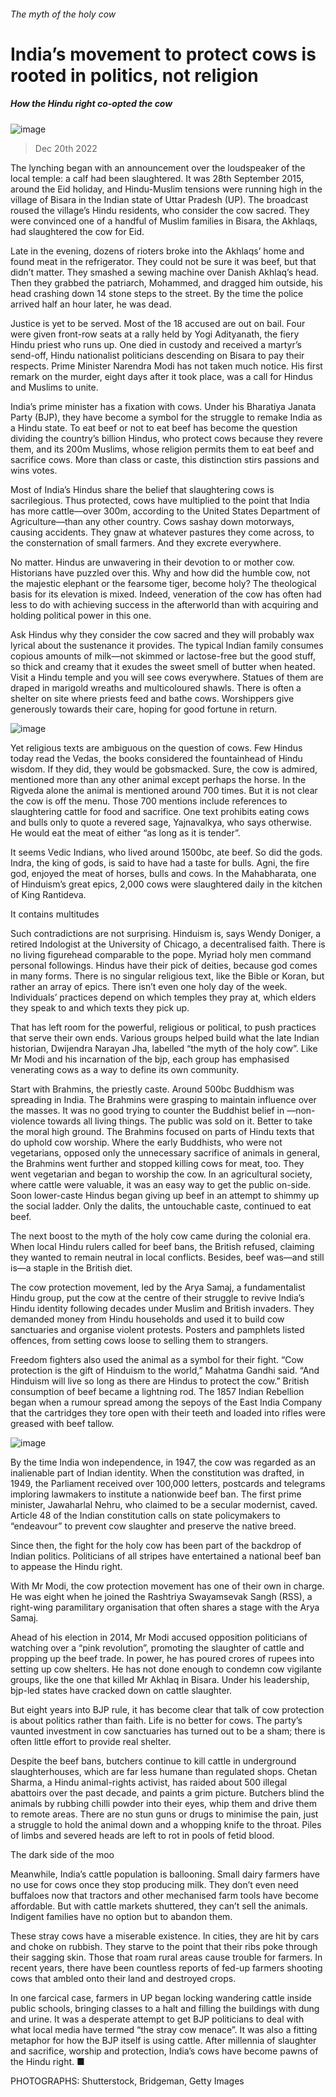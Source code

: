 ###### The myth of the holy cow
# India’s movement to protect cows is rooted in politics, not religion 
##### How the Hindu right co-opted the cow 
![image](images/20221224_XMP056.jpg) 
> Dec 20th 2022 
The lynching began with an announcement over the loudspeaker of the local temple: a calf had been slaughtered. It was 28th September 2015, around the Eid holiday, and Hindu-Muslim tensions were running high in the village of Bisara in the Indian state of Uttar Pradesh (UP). The broadcast roused the village’s Hindu residents, who consider the cow sacred. They were convinced one of a handful of Muslim families in Bisara, the Akhlaqs, had slaughtered the cow for Eid.
Late in the evening, dozens of rioters broke into the Akhlaqs’ home and found meat in the refrigerator. They could not be sure it was beef, but that didn’t matter. They smashed a sewing machine over Danish Akhlaq’s head. Then they grabbed the patriarch, Mohammed, and dragged him outside, his head crashing down 14 stone steps to the street. By the time the police arrived half an hour later, he was dead.
Justice is yet to be served. Most of the 18 accused are out on bail. Four were given front-row seats at a rally held by Yogi Adityanath, the fiery Hindu priest who runs up. One died in custody and received a martyr’s send-off, Hindu nationalist politicians descending on Bisara to pay their respects. Prime Minister Narendra Modi has not taken much notice. His first remark on the murder, eight days after it took place, was a call for Hindus and Muslims to unite.
India’s prime minister has a fixation with cows. Under his Bharatiya Janata Party (BJP), they have become a symbol for the struggle to remake India as a Hindu state. To eat beef or not to eat beef has become the question dividing the country’s billion Hindus, who protect cows because they revere them, and its 200m Muslims, whose religion permits them to eat beef and sacrifice cows. More than class or caste, this distinction stirs passions and wins votes.
Most of India’s Hindus share the belief that slaughtering cows is sacrilegious. Thus protected, cows have multiplied to the point that India has more cattle—over 300m, according to the United States Department of Agriculture—than any other country. Cows sashay down motorways, causing accidents. They gnaw at whatever pastures they come across, to the consternation of small farmers. And they excrete everywhere. 
No matter. Hindus are unwavering in their devotion to or mother cow. Historians have puzzled over this. Why and how did the humble cow, not the majestic elephant or the fearsome tiger, become holy? The theological basis for its elevation is mixed. Indeed, veneration of the cow has often had less to do with achieving success in the afterworld than with acquiring and holding political power in this one. 
Ask Hindus why they consider the cow sacred and they will probably wax lyrical about the sustenance it provides. The typical Indian family consumes copious amounts of milk—not skimmed or lactose-free but the good stuff, so thick and creamy that it exudes the sweet smell of butter when heated. Visit a Hindu temple and you will see cows everywhere. Statues of them are draped in marigold wreaths and multicoloured shawls. There is often a shelter on site where priests feed and bathe cows. Worshippers give generously towards their care, hoping for good fortune in return.
![image](images/20221224_XMP057.jpg) 

Yet religious texts are ambiguous on the question of cows. Few Hindus today read the Vedas, the books considered the fountainhead of Hindu wisdom. If they did, they would be gobsmacked. Sure, the cow is admired, mentioned more than any other animal except perhaps the horse. In the Rigveda alone the animal is mentioned around 700 times. But it is not clear the cow is off the menu. Those 700 mentions include references to slaughtering cattle for food and sacrifice. One text prohibits eating cows and bulls only to quote a revered sage, Yajnavalkya, who says otherwise. He would eat the meat of either “as long as it is tender”. 
It seems Vedic Indians, who lived around 1500bc, ate beef. So did the gods. Indra, the king of gods, is said to have had a taste for bulls. Agni, the fire god, enjoyed the meat of horses, bulls and cows. In the Mahabharata, one of Hinduism’s great epics, 2,000 cows were slaughtered daily in the kitchen of King Rantideva. 
It contains multitudes
Such contradictions are not surprising. Hinduism is, says Wendy Doniger, a retired Indologist at the University of Chicago, a decentralised faith. There is no living figurehead comparable to the pope. Myriad holy men command personal followings. Hindus have their pick of deities, because god comes in many forms. There is no singular religious text, like the Bible or Koran, but rather an array of epics. There isn’t even one holy day of the week. Individuals’ practices depend on which temples they pray at, which elders they speak to and which texts they pick up. 
That has left room for the powerful, religious or political, to push practices that serve their own ends. Various groups helped build what the late Indian historian, Dwijendra Narayan Jha, labelled “the myth of the holy cow”. Like Mr Modi and his incarnation of the bjp, each group has emphasised venerating cows as a way to define its own community.
Start with Brahmins, the priestly caste. Around 500bc Buddhism was spreading in India. The Brahmins were grasping to maintain influence over the masses. It was no good trying to counter the Buddhist belief in —non-violence towards all living things. The public was sold on it. Better to take the moral high ground. The Brahmins focused on parts of Hindu texts that do uphold cow worship. Where the early Buddhists, who were not vegetarians, opposed only the unnecessary sacrifice of animals in general, the Brahmins went further and stopped killing cows for meat, too. They went vegetarian and began to worship the cow. In an agricultural society, where cattle were valuable, it was an easy way to get the public on-side. Soon lower-caste Hindus began giving up beef in an attempt to shimmy up the social ladder. Only the dalits, the untouchable caste, continued to eat beef.
The next boost to the myth of the holy cow came during the colonial era. When local Hindu rulers called for beef bans, the British refused, claiming they wanted to remain neutral in local conflicts. Besides, beef was—and still is—a staple in the British diet.
The cow protection movement, led by the Arya Samaj, a fundamentalist Hindu group, put the cow at the centre of their struggle to revive India’s Hindu identity following decades under Muslim and British invaders. They demanded money from Hindu households and used it to build cow sanctuaries and organise violent protests. Posters and pamphlets listed offences, from setting cows loose to selling them to strangers.
Freedom fighters also used the animal as a symbol for their fight. “Cow protection is the gift of Hinduism to the world,” Mahatma Gandhi said. “And Hinduism will live so long as there are Hindus to protect the cow.” British consumption of beef became a lightning rod. The 1857 Indian Rebellion began when a rumour spread among the sepoys of the East India Company that the cartridges they tore open with their teeth and loaded into rifles were greased with beef tallow. 
![image](images/20221224_XMP058.jpg) 

By the time India won independence, in 1947, the cow was regarded as an inalienable part of Indian identity. When the constitution was drafted, in 1949, the Parliament received over 100,000 letters, postcards and telegrams imploring lawmakers to institute a nationwide beef ban. The first prime minister, Jawaharlal Nehru, who claimed to be a secular modernist, caved. Article 48 of the Indian constitution calls on state policymakers to “endeavour” to prevent cow slaughter and preserve the native breed. 
Since then, the fight for the holy cow has been part of the backdrop of Indian politics. Politicians of all stripes have entertained a national beef ban to appease the Hindu right. 
With Mr Modi, the cow protection movement has one of their own in charge. He was eight when he joined the Rashtriya Swayamsevak Sangh (RSS), a right-wing paramilitary organisation that often shares a stage with the Arya Samaj. 
Ahead of his election in 2014, Mr Modi accused opposition politicians of watching over a “pink revolution”, promoting the slaughter of cattle and propping up the beef trade. In power, he has poured crores of rupees into setting up cow shelters. He has not done enough to condemn cow vigilante groups, like the one that killed Mr Akhlaq in Bisara. Under his leadership, bjp-led states have cracked down on cattle slaughter. 
But eight years into BJP rule, it has become clear that talk of cow protection is about politics rather than faith. Life is no better for cows. The party’s vaunted investment in cow sanctuaries has turned out to be a sham; there is often little effort to provide real shelter. 
Despite the beef bans, butchers continue to kill cattle in underground slaughterhouses, which are far less humane than regulated shops. Chetan Sharma, a Hindu animal-rights activist, has raided about 500 illegal abattoirs over the past decade, and paints a grim picture. Butchers blind the animals by rubbing chilli powder into their eyes, whip them and drive them to remote areas. There are no stun guns or drugs to minimise the pain, just a struggle to hold the animal down and a whopping knife to the throat. Piles of limbs and severed heads are left to rot in pools of fetid blood.
The dark side of the moo
Meanwhile, India’s cattle population is ballooning. Small dairy farmers have no use for cows once they stop producing milk. They don’t even need buffaloes now that tractors and other mechanised farm tools have become affordable. But with cattle markets shuttered, they can’t sell the animals. Indigent families have no option but to abandon them.

These stray cows have a miserable existence. In cities, they are hit by cars and choke on rubbish. They starve to the point that their ribs poke through their sagging skin. Those that roam rural areas cause trouble for farmers. In recent years, there have been countless reports of fed-up farmers shooting cows that ambled onto their land and destroyed crops. 
In one farcical case, farmers in UP began locking wandering cattle inside public schools, bringing classes to a halt and filling the buildings with dung and urine. It was a desperate attempt to get BJP politicians to deal with what local media have termed “the stray cow menace”. It was also a fitting metaphor for how the BJP itself is using cattle. After millennia of slaughter and sacrifice, worship and protection, India’s cows have become pawns of the Hindu right. ■
PHOTOGRAPHS: Shutterstock, Bridgeman, Getty Images

